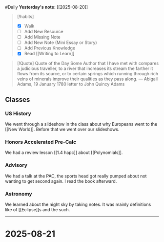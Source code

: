 #Daily
**Yesterday's note:** [[2025-08-20]]

> [!habits] 
>- [x] Walk 
>- [ ] Add New Resource 
> - [ ] Add Missing Note 
> - [ ] Add New Note (Mini Essay or Story) 
> - [ ] Add Previous Knowledge 
> - [x] Read [[Writing to Learn]]

> [!Quote]  Quote of the Day
> Some Author that I have met with compares a judicious traveller, to a river that increases its stream the farther it flows from its source, or to certain springs which running through rich veins of minerals improve their qualities as they pass along.
> — Abigail Adams, 19 January 1780 letter to John Quincy Adams

## Classes 

### US History 
We went through a slideshow in the class about why Europeans went to the [[New World]]. Before that we went over our slideshows. 
### Honors Accelerated Pre-Calc 
We had a review lesson [[1.4 hapc]] about [[Polynomials]].
### Advisory
We had a talk at the PAC, the sports head got really pumped about not wanting to get second again. I read the book afterward. 
### Astronomy 
We learned about the night sky by taking notes. It was mainly definitions like of [[Eclipse]]s and the such.

<hr>

# 2025-08-21


